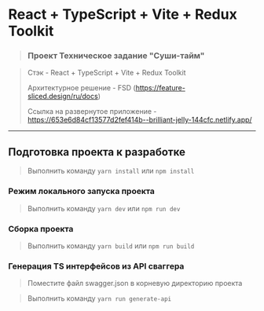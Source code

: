 # React + TypeScript + Vite + Redux Toolkit

> ### Проект Техническое задание "Суши-тайм"

> Стэк - React + TypeScript + Vite + Redux Toolkit
>
> Архитектурное решение - FSD (https://feature-sliced.design/ru/docs)
>
> Ссылка на развернутое приложение - https://653e6d84cf13577d2fef414b--brilliant-jelly-144cfc.netlify.app/

---

## Подготовка проекта к разработке

> Выполнить команду `yarn install` или `npm install`

### Режим локального запуска проекта

> Выполнить команду `yarn dev` или `npm run dev`

### Сборка проекта

> Выполнить команду `yarn build` или `npm run build`

### Генерация TS интерфейсов из API сваггера

> Поместите файл swagger.json в корневую директорию проекта

> Выполнить команду `yarn run generate-api`



